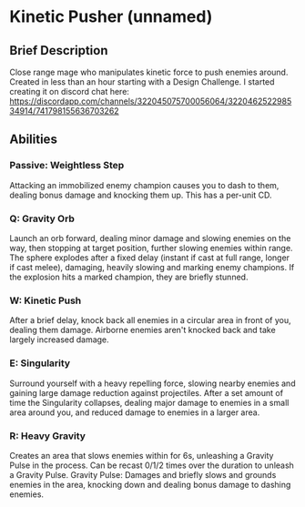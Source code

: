 # Kinetic Pusher (unnamed)

## Brief Description
Close range mage who manipulates kinetic force to push enemies around. Created in less than an hour starting with a Design Challenge.
I started creating it on discord chat here: https://discordapp.com/channels/322045075700056064/322046252298534914/741798155636703262

## Abilities

### Passive: Weightless Step
Attacking an immobilized enemy champion causes you to dash to them, dealing bonus damage and knocking them up.
This has a per-unit CD.

### Q: Gravity Orb
Launch an orb forward, dealing minor damage and slowing enemies on the way, then stopping at target position, further slowing enemies within range.
The sphere explodes after a fixed delay (instant if cast at full range, longer if cast melee), damaging, heavily slowing and marking enemy champions.
If the explosion hits a marked champion, they are briefly stunned.

### W: Kinetic Push
After a brief delay, knock back all enemies in a circular area in front of you, dealing them damage.
Airborne enemies aren't knocked back and take largely increased damage.

### E: Singularity
Surround yourself with a heavy repelling force, slowing nearby enemies and gaining large damage reduction against projectiles.
After a set amount of time the Singularity collapses, dealing major damage to enemies in a small area around you, and reduced damage to enemies in a larger area.

### R: Heavy Gravity
Creates an area that slows enemies within for 6s, unleashing a Gravity Pulse in the process.
Can be recast 0/1/2 times over the duration to unleash a Gravity Pulse.
Gravity Pulse: Damages and briefly slows and grounds enemies in the area, knocking down and dealing bonus damage to dashing enemies.
